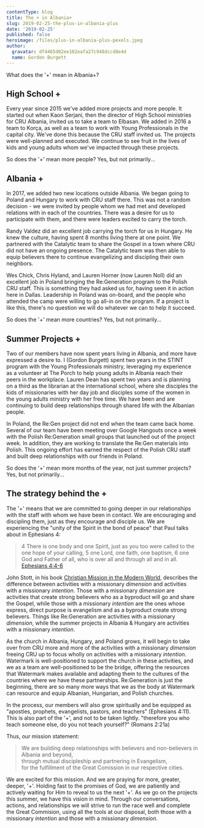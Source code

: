 ```yaml
---
contentType: blog
title: The + in Albania+
slug: 2019-02-25-the-plus-in-albania-plus
date: '2019-02-25'
published: false
heroimage: /files/plus-in-albania-plus-pexels.jpeg
author:
  gravatar: df4465d02ee102eafa27c948dccd8e4d
  name: Gordon Burgett
---
```


What does the '+' mean in Albania+?

## High School +

Every year since 2015 we've added more projects and more people.  It started out
when Kaon Serjani, then the director of High School ministries for CRU Albania,
invited us to take a team to Elbasan.  We added in 2016 a team to Korça, as well
as a team to work with Young Professionals in the capital city.  We've done this
because the CRU staff invited us.  The projects were well-planned and executed.
We continue to see fruit in the lives of kids and young adults whom we've impacted
through these projects.

So does the '+' mean more people?  Yes, but not primarily...

## Albania +

In 2017, we added two new locations outside Albania.  We began going to Poland and
Hungary to work with CRU staff there.  This was not a random decision - we were
invited by people whom we had met and developed relations with in each of the
countries.  There was a desire for us to participate with them, and there were
leaders excited to carry the torch.

Randy Valdez did an excellent job carrying the torch for us in Hungary.  He knew
the culture, having spent 8 months living there at one point.  We partnered with
the Catalytic team to share the Gospel in a town where CRU did not have an ongoing
presence.  The Catalytic team was then able to equip believers there to continue
evangelizing and discipling their own neighbors.

Wes Chick, Chris Hyland, and Lauren Horner (now Lauren Noll) did an excellent job
in Poland bringing the Re:Generation program to the Polish CRU staff.  This is
something they had asked us for, having seen it in action here in Dallas.  Leadership
in Poland was on-board, and the people who attended the camp were willing to go
all-in on the program.  If a project is like this, there's no question we will
do whatever we can to help it succeed.

So does the '+' mean more countries?  Yes, but not primarily...

## Summer Projects +

Two of our members have now spent years living in Albania, and more have expressed
a desire to.  I (Gordon Burgett) spent two years in the STINT program with the
Young Professionals ministry, leveraging my experience as a volunteer at The Porch
to help young adults in Albania reach their peers in the workplace.  Lauren Dean
has spent two years and is planning on a third as the librarian at the international
school, where she disciples the kids of missionaries with her day job and disciples
some of the women in the young adults ministry with her free time.  We have been
and are continuing to build deep relationships through shared life with the Albanian
people.

In Poland, the Re:Gen project did not end when the team came back home.  Several
of our team have been meeting over Google Hangouts once a week with the Polish
Re:Generation small groups that launched out of the project week.  In addition,
they are working to translate the Re:Gen materials into Polish.  This ongoing
effort has earned the respect of the Polish CRU staff and built deep relationships
with our friends in Poland.

So does the '+' mean more months of the year, not just summer projects?  Yes,
but not primarily...

## The strategy behind the +

The '+' means that we are committed to going deeper in our relationships with
the staff with whom we have been in contact.  We are encouraging and discipling
them, just as they encourage and disciple us.  We are experiencing the "unity of
the Spirit in the bond of peace" that Paul talks about in Ephesians 4:

> 4 There is one body and one Spirit, just as you too were called to the one hope
> of your calling, 5 one Lord, one faith, one baptism, 6 one God and Father of all,
> who is over all and through all and in all.
> <span class="source"><a href="https://biblehub.com/net/ephesians/4.htm">Ephesians 4:4-6</a></span>

John Stott, in his book [Christian Mission in the Modern World](https://www.amazon.com/Christian-Mission-Modern-World-Stott/dp/0830844392), describes the difference between activities with a missionary *dimension*
and activities with a missionary *intention*.  Those with a missionary *dimension*
are activities that create strong believers who as a byproduct will go and share the Gospel,
while those with a missionary *intention* are the ones whose express, direct purpose
is evangelism and as a byproduct create strong believers.
Things like Re:Generation are activities with a missionary *dimension*, while the
summer projects in Albania & Hungary are activities with a missionary *intention*.

As the church in Albania, Hungary, and Poland grows, it will begin to take over
from CRU more and more of the activities with a missionary *dimension* freeing CRU
up to focus wholly on activities with a missionary *intention*.  Watermark is
well-positioned to support the church in these activities, and we as a team are
well-positioned to be the bridge, offering the resources that Watermark makes available
and adapting them to the cultures of the countries where we have these partnerships.
Re:Generation is just the beginning, there are so many more ways that we as the
body at Watermark can resource and equip Albanian, Hungarian, and Polish churches.

In the process, our members will also grow spiritually and be equipped as "apostles,
prophets, evangelists, pastors, and teachers" (Ephesians 4:11).  This is also part
of the '+', and not to be taken lightly.  "therefore you who teach someone else,
do you not teach yourself?" (Romans 2:21a)

Thus, our mission statement:

> We are building deep relationships with believers and non-believers in Albania and beyond,  
>  through mutual discipleship and partnering in Evangelism,  
>    for the fulfillment of the Great Comission in our respective cities. 

We are excited for this mission.  And we are praying for more, greater, deeper, '+'.
Holding fast to the promises of God, we are patiently and actively waiting for Him
to reveal to us the next '+'.  As we go on the projects this summer, we have this
vision in mind.  Through our conversations, actions, and relationships we will
strive to run the race well and complete the Great Commision, using all the tools
at our disposal, both those with a missionary *intention* and those with a missionary
*dimension*.
